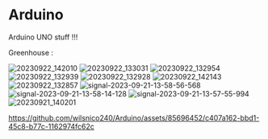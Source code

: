 # Arduino
Arduino UNO stuff !!!

Greenhouse :

![20230922_142010](https://github.com/wilsnico240/Arduino/assets/85696452/963d7852-ff02-4ca4-b0a3-5027c80fb41f)
![20230922_133031](https://github.com/wilsnico240/Arduino/assets/85696452/8a832404-9987-4bba-a337-f5a143aa0ae8)
![20230922_132954](https://github.com/wilsnico240/Arduino/assets/85696452/eed7c1c6-2503-4ceb-9e6c-b819b1009324)
![20230922_132939](https://github.com/wilsnico240/Arduino/assets/85696452/034677ea-68a0-432f-a36b-295f2eca33ba)
![20230922_132928](https://github.com/wilsnico240/Arduino/assets/85696452/56d78ac2-14d0-4f55-880a-13ad56420d87)
![20230922_142143](https://github.com/wilsnico240/Arduino/assets/85696452/b62aa523-d2d4-4696-8d40-8f5ab6221eee)
![20230922_132857](https://github.com/wilsnico240/Arduino/assets/85696452/c2d53d13-671a-44b3-bd3a-f9ddd3be8322)
![signal-2023-09-21-13-58-56-568](https://github.com/wilsnico240/Arduino/assets/85696452/0f9206f7-dc9e-4284-8b91-cc337a8276f6)
![signal-2023-09-21-13-58-14-128](https://github.com/wilsnico240/Arduino/assets/85696452/bf587d8d-a11a-4042-a2be-233d2c3c5c40)
![signal-2023-09-21-13-57-55-994](https://github.com/wilsnico240/Arduino/assets/85696452/46d8854d-25b3-4584-b895-e9e5ca5f8a02)
![20230921_140201](https://github.com/wilsnico240/Arduino/assets/85696452/3564292e-ed5e-43f2-a61f-676ea83b4216)



https://github.com/wilsnico240/Arduino/assets/85696452/c407a162-bbd1-45c8-b77c-1162974fc62c

